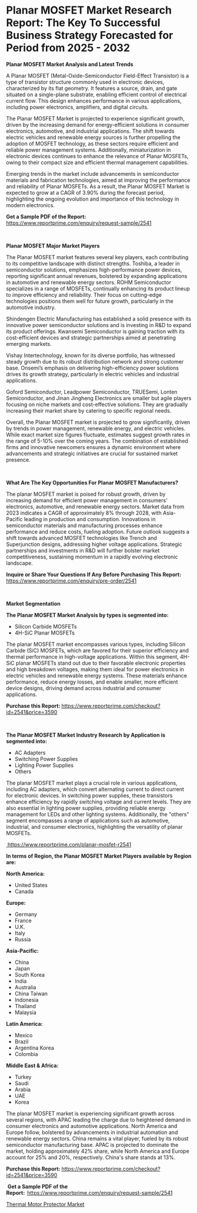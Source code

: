 <p><h1>Planar MOSFET Market Research Report: The Key To Successful Business Strategy Forecasted for Period from 2025 - 2032</h1></p><p><strong>Planar MOSFET Market Analysis and Latest Trends</strong></p>
<p><p>A Planar MOSFET (Metal-Oxide-Semiconductor Field-Effect Transistor) is a type of transistor structure commonly used in electronic devices, characterized by its flat geometry. It features a source, drain, and gate situated on a single-plane substrate, enabling efficient control of electrical current flow. This design enhances performance in various applications, including power electronics, amplifiers, and digital circuits.</p><p>The Planar MOSFET Market is projected to experience significant growth, driven by the increasing demand for energy-efficient solutions in consumer electronics, automotive, and industrial applications. The shift towards electric vehicles and renewable energy sources is further propelling the adoption of MOSFET technology, as these sectors require efficient and reliable power management systems. Additionally, miniaturization in electronic devices continues to enhance the relevance of Planar MOSFETs, owing to their compact size and efficient thermal management capabilities.</p><p>Emerging trends in the market include advancements in semiconductor materials and fabrication technologies, aimed at improving the performance and reliability of Planar MOSFETs. As a result, the Planar MOSFET Market is expected to grow at a CAGR of 3.90% during the forecast period, highlighting the ongoing evolution and importance of this technology in modern electronics.</p></p>
<p><strong>Get a Sample PDF of the Report:&nbsp;</strong> <a href="https://www.reportprime.com/enquiry/request-sample/2541?utm_campaign=3353&utm_medium=2&utm_source=Github&utm_content=ia&utm_term=18032025&utm_id=planar-mosfet">https://www.reportprime.com/enquiry/request-sample/2541</a></p>
<p>&nbsp;</p>
<p><strong>Planar MOSFET Major Market Players</strong></p>
<p><p>The Planar MOSFET market features several key players, each contributing to its competitive landscape with distinct strengths. Toshiba, a leader in semiconductor solutions, emphasizes high-performance power devices, reporting significant annual revenues, bolstered by expanding applications in automotive and renewable energy sectors. ROHM Semiconductor specializes in a range of MOSFETs, continually enhancing its product lineup to improve efficiency and reliability. Their focus on cutting-edge technologies positions them well for future growth, particularly in the automotive industry.</p><p>Shindengen Electric Manufacturing has established a solid presence with its innovative power semiconductor solutions and is investing in R&D to expand its product offerings. Kwansemi Semiconductor is gaining traction with its cost-efficient devices and strategic partnerships aimed at penetrating emerging markets.</p><p>Vishay Intertechnology, known for its diverse portfolio, has witnessed steady growth due to its robust distribution network and strong customer base. Onsemi’s emphasis on delivering high-efficiency power solutions drives its growth strategy, particularly in electric vehicles and industrial applications.</p><p>Goford Semiconductor, Leadpower Semiconductor, TRUESemi, Lonten Semiconductor, and Jinan Jingheng Electronics are smaller but agile players focusing on niche markets and cost-effective solutions. They are gradually increasing their market share by catering to specific regional needs.</p><p>Overall, the Planar MOSFET market is projected to grow significantly, driven by trends in power management, renewable energy, and electric vehicles. While exact market size figures fluctuate, estimates suggest growth rates in the range of 5-10% over the coming years. The combination of established firms and innovative newcomers ensures a dynamic environment where advancements and strategic initiatives are crucial for sustained market presence.</p></p>
<p>&nbsp;</p>
<p><strong>What Are The Key Opportunities For Planar MOSFET Manufacturers?</strong></p>
<p><p>The planar MOSFET market is poised for robust growth, driven by increasing demand for efficient power management in consumers' electronics, automotive, and renewable energy sectors. Market data from 2023 indicates a CAGR of approximately 8% through 2028, with Asia-Pacific leading in production and consumption. Innovations in semiconductor materials and manufacturing processes enhance performance and reduce costs, fueling adoption. Future outlook suggests a shift towards advanced MOSFET technologies like Trench and Superjunction designs, addressing higher voltage applications. Strategic partnerships and investments in R&D will further bolster market competitiveness, sustaining momentum in a rapidly evolving electronic landscape.</p></p>
<p><strong>Inquire or Share Your Questions If Any Before Purchasing This Report:</strong> <a href="https://www.reportprime.com/enquiry/pre-order/2541?utm_campaign=3353&utm_medium=2&utm_source=Github&utm_content=ia&utm_term=18032025&utm_id=planar-mosfet">https://www.reportprime.com/enquiry/pre-order/2541</a></p>
<p>&nbsp;</p>
<p><strong>Market Segmentation</strong></p>
<p><strong>The Planar MOSFET Market Analysis by types is segmented into:</strong></p>
<p><ul><li>Silicon Carbide MOSFETs</li><li>4H-SiC Planar MOSFETs</li></ul></p>
<p><p>The planar MOSFET market encompasses various types, including Silicon Carbide (SiC) MOSFETs, which are favored for their superior efficiency and thermal performance in high-voltage applications. Within this segment, 4H-SiC planar MOSFETs stand out due to their favorable electronic properties and high breakdown voltages, making them ideal for power electronics in electric vehicles and renewable energy systems. These materials enhance performance, reduce energy losses, and enable smaller, more efficient device designs, driving demand across industrial and consumer applications.</p></p>
<p><strong>Purchase this Report:&nbsp;</strong><a href="https://www.reportprime.com/checkout?id=2541&price=3590&utm_campaign=3353&utm_medium=2&utm_source=Github&utm_content=ia&utm_term=18032025&utm_id=planar-mosfet">https://www.reportprime.com/checkout?id=2541&price=3590</a></p>
<p>&nbsp;</p>
<p><strong>The Planar MOSFET Market Industry Research by Application is segmented into:</strong></p>
<p><ul><li>AC Adapters</li><li>Switching Power Supplies</li><li>Lighting Power Supplies</li><li>Others</li></ul></p>
<p><p>The planar MOSFET market plays a crucial role in various applications, including AC adapters, which convert alternating current to direct current for electronic devices. In switching power supplies, these transistors enhance efficiency by rapidly switching voltage and current levels. They are also essential in lighting power supplies, providing reliable energy management for LEDs and other lighting systems. Additionally, the "others" segment encompasses a range of applications such as automotive, industrial, and consumer electronics, highlighting the versatility of planar MOSFETs.</p></p>
<p><a href="https://www.reportprime.com/planar-mosfet-r2541?utm_campaign=3353&utm_medium=2&utm_source=Github&utm_content=ia&utm_term=18032025&utm_id=planar-mosfet">&nbsp;https://www.reportprime.com/planar-mosfet-r2541</a></p>
<p><strong>In terms of Region, the Planar MOSFET Market Players available by Region are:</strong></p>
<p>
    <p> <strong> North America: </strong>
        <ul>
            <li>United States</li>
            <li>Canada</li>
        </ul>
        </p> 
    <p> <strong> Europe: </strong>
        <ul>
            <li>Germany</li>
            <li>France</li>
            <li>U.K.</li>
            <li>Italy</li>
            <li>Russia</li>
        </ul>
        </p> 
    <p> <strong> Asia-Pacific: </strong>
        <ul>
            <li>China</li>
            <li>Japan</li>
            <li>South Korea</li>
            <li>India</li>
            <li>Australia</li>
            <li>China Taiwan</li>
            <li>Indonesia</li>
            <li>Thailand</li>
            <li>Malaysia</li>
        </ul>
        </p> 
    <p> <strong> Latin America: </strong>
        <ul>
            <li>Mexico</li>
            <li>Brazil</li>
            <li>Argentina Korea</li>
            <li>Colombia</li>
        </ul>
        </p> 
    <p> <strong> Middle East & Africa: </strong>
        <ul>
            <li>Turkey</li>
            <li>Saudi</li>
            <li>Arabia</li>
            <li>UAE</li>
            <li>Korea</li>
        </ul>
    </p>
    </p>
<p><p>The planar MOSFET market is experiencing significant growth across several regions, with APAC leading the charge due to heightened demand in consumer electronics and automotive applications. North America and Europe follow, bolstered by advancements in industrial automation and renewable energy sectors. China remains a vital player, fueled by its robust semiconductor manufacturing base. APAC is projected to dominate the market, holding approximately 42% share, while North America and Europe account for 25% and 20%, respectively. China's share stands at 13%.</p></p>
<p><strong>Purchase this Report: </strong><a href="https://www.reportprime.com/checkout?id=2541&price=3590&utm_campaign=3353&utm_medium=2&utm_source=Github&utm_content=ia&utm_term=18032025&utm_id=planar-mosfet">https://www.reportprime.com/checkout?id=2541&price=3590</a></p>
<p>&nbsp;<strong>Get a Sample PDF of the Report:&nbsp;&nbsp;</strong><a href="https://www.reportprime.com/enquiry/request-sample/2541?utm_campaign=3353&utm_medium=2&utm_source=Github&utm_content=ia&utm_term=18032025&utm_id=planar-mosfet">https://www.reportprime.com/enquiry/request-sample/2541</a></p>
<p><strong></strong></p>
<p><p><a href="https://github.com/cwasicioaie/Market-Research-Report-List-1/blob/main/thermal-motor-protector-market.md?utm_campaign=3353&utm_medium=2&utm_source=Github&utm_content=ia&utm_term=18032025&utm_id=planar-mosfet">Thermal Motor Protector Market</a></p></p>